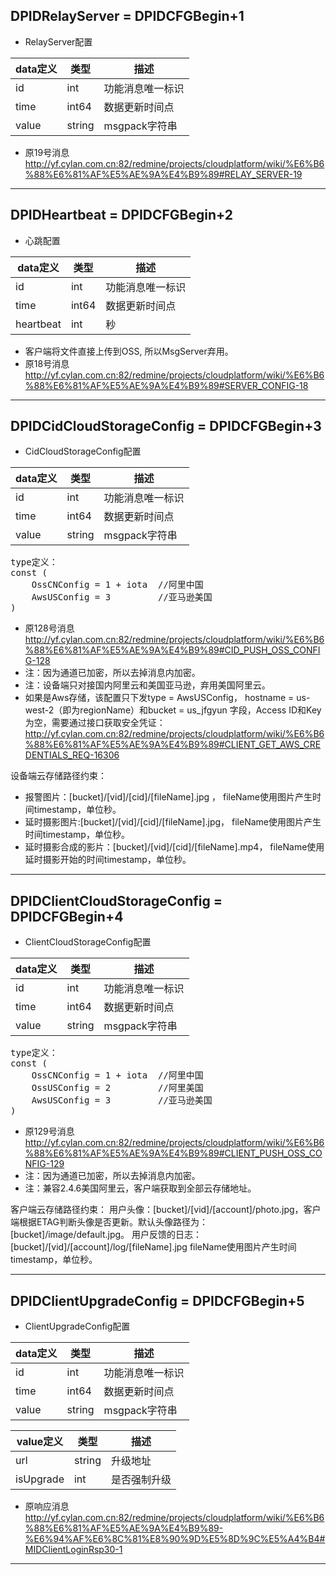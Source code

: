 ## DPIDRelayServer = DPIDCFGBegin+1

*   RelayServer配置

|  data定义 |    类型 | 描述 | 
| --- | --- | --- |
|id|int| 功能消息唯一标识|
|time| int64| 数据更新时间点 |
|value|string|  msgpack字符串 |
 
 
* 原19号消息 http://yf.cylan.com.cn:82/redmine/projects/cloudplatform/wiki/%E6%B6%88%E6%81%AF%E5%AE%9A%E4%B9%89#RELAY_SERVER-19

--------------------------------------------------------------------------------------------------------------------------

## DPIDHeartbeat = DPIDCFGBegin+2

*  心跳配置

|  data定义 |    类型| 描述 | 
|---|---|---|
|id|int| 功能消息唯一标识|
|time| int64 | 数据更新时间点 |
|heartbeat|int|  秒 |
 
* 客户端将文件直接上传到OSS, 所以MsgServer弃用。
* 原18号消息 http://yf.cylan.com.cn:82/redmine/projects/cloudplatform/wiki/%E6%B6%88%E6%81%AF%E5%AE%9A%E4%B9%89#SERVER_CONFIG-18
 
-------

## DPIDCidCloudStorageConfig = DPIDCFGBegin+3

*  CidCloudStorageConfig配置

|  data定义 |    类型| 描述 | 
|---|---|---|
|id|int| 功能消息唯一标识|
|time| int64| 数据更新时间点 |
|value|string|  msgpack字符串 |
 
<pre>
type定义：
const (
	OssCNConfig = 1 + iota  //阿里中国
    AwsUSConfig = 3         //亚马逊美国
)
</pre>

* 原128号消息 http://yf.cylan.com.cn:82/redmine/projects/cloudplatform/wiki/%E6%B6%88%E6%81%AF%E5%AE%9A%E4%B9%89#CID_PUSH_OSS_CONFIG-128
* 注：因为通道已加密，所以去掉消息内加密。
* 注：设备端只对接国内阿里云和美国亚马逊，弃用美国阿里云。
* 如果是Aws存储，该配置只下发type = AwsUSConfig， hostname = us-west-2（即为regionName）和bucket = us_jfgyun 字段，Access ID和Key为空，需要通过接口获取安全凭证：http://yf.cylan.com.cn:82/redmine/projects/cloudplatform/wiki/%E6%B6%88%E6%81%AF%E5%AE%9A%E4%B9%89#CLIENT_GET_AWS_CREDENTIALS_REQ-16306
      
设备端云存储路径约束：
* 报警图片：[bucket]/[vid]/[cid]/[fileName].jpg ， fileName使用图片产生时间timestamp，单位秒。
* 延时摄影图片:[bucket]/[vid]/[cid]/[fileName].jpg， fileName使用图片产生时间timestamp，单位秒。
* 延时摄影合成的影片：[bucket]/[vid]/[cid]/[fileName].mp4， fileName使用延时摄影开始的时间timestamp，单位秒。
----------------------------------------------------------------------------------------------------------------------------

## DPIDClientCloudStorageConfig = DPIDCFGBegin+4

*  ClientCloudStorageConfig配置

|  data定义 |    类型| 描述 | 
|---|---|---|
|id|int| 功能消息唯一标识|
|time| int64| 数据更新时间点 |
|value|string|  msgpack字符串 |

<pre>
type定义：
const (
	OssCNConfig = 1 + iota  //阿里中国
	OssUSConfig = 2         //阿里美国
    AwsUSConfig = 3         //亚马逊美国
)
</pre>
 
* 原129号消息 http://yf.cylan.com.cn:82/redmine/projects/cloudplatform/wiki/%E6%B6%88%E6%81%AF%E5%AE%9A%E4%B9%89#CLIENT_PUSH_OSS_CONFIG-129
* 注：因为通道已加密，所以去掉消息内加密。
* 注：兼容2.4.6美国阿里云，客户端获取到全部云存储地址。


客户端云存储路径约束：
用户头像：[bucket]/[vid]/[account]/photo.jpg，客户端根据ETAG判断头像是否更新。默认头像路径为：[bucket]/image/default.jpg。
用户反馈的日志：[bucket]/[vid]/[account]/log/[fileName].jpg fileName使用图片产生时间timestamp，单位秒。

------

## DPIDClientUpgradeConfig = DPIDCFGBegin+5

*  ClientUpgradeConfig配置

|  data定义 |    类型| 描述 | 
|---|---|---|
|id|int| 功能消息唯一标识|
|time| int64| 数据更新时间点 |
|value|string|  msgpack字符串 |
 
|  value定义 |  类型|   描述 | 
|---|---|---|
|url|string| 升级地址|
|isUpgrade|int|是否强制升级|

* 原响应消息 http://yf.cylan.com.cn:82/redmine/projects/cloudplatform/wiki/%E6%B6%88%E6%81%AF%E5%AE%9A%E4%B9%89-%E6%94%AF%E6%8C%81%E8%90%9D%E5%8D%9C%E5%A4%B4#MIDClientLoginRsp30-1

------

